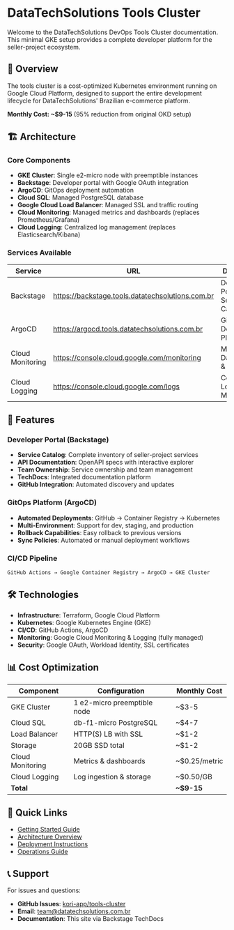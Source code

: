 # DataTechSolutions Tools Cluster

Welcome to the DataTechSolutions DevOps Tools Cluster documentation. This minimal GKE setup provides a complete developer platform for the seller-project ecosystem.

## 🎯 Overview

The tools cluster is a cost-optimized Kubernetes environment running on Google Cloud Platform, designed to support the entire development lifecycle for DataTechSolutions' Brazilian e-commerce platform.

**Monthly Cost: ~$9-15** (95% reduction from original OKD setup)

## 🏗️ Architecture

### Core Components

- **GKE Cluster**: Single e2-micro node with preemptible instances
- **Backstage**: Developer portal with Google OAuth integration
- **ArgoCD**: GitOps deployment automation
- **Cloud SQL**: Managed PostgreSQL database
- **Google Cloud Load Balancer**: Managed SSL and traffic routing
- **Cloud Monitoring**: Managed metrics and dashboards (replaces Prometheus/Grafana)
- **Cloud Logging**: Centralized log management (replaces Elasticsearch/Kibana)

### Services Available

| Service | URL | Description |
|---------|-----|-------------|
| Backstage | https://backstage.tools.datatechsolutions.com.br | Developer Portal & Service Catalog |
| ArgoCD | https://argocd.tools.datatechsolutions.com.br | GitOps Deployment Platform |
| Cloud Monitoring | https://console.cloud.google.com/monitoring | Metrics, Dashboards & Alerting |
| Cloud Logging | https://console.cloud.google.com/logs | Centralized Log Management |

## 🚀 Features

### Developer Portal (Backstage)
- **Service Catalog**: Complete inventory of seller-project services
- **API Documentation**: OpenAPI specs with interactive explorer
- **Team Ownership**: Service ownership and team management
- **TechDocs**: Integrated documentation platform
- **GitHub Integration**: Automated discovery and updates

### GitOps Platform (ArgoCD)
- **Automated Deployments**: GitHub → Container Registry → Kubernetes
- **Multi-Environment**: Support for dev, staging, and production
- **Rollback Capabilities**: Easy rollback to previous versions
- **Sync Policies**: Automated or manual deployment workflows

### CI/CD Pipeline
```
GitHub Actions → Google Container Registry → ArgoCD → GKE Cluster
```

## 🛠️ Technologies

- **Infrastructure**: Terraform, Google Cloud Platform
- **Kubernetes**: Google Kubernetes Engine (GKE)
- **CI/CD**: GitHub Actions, ArgoCD
- **Monitoring**: Google Cloud Monitoring & Logging (fully managed)
- **Security**: Google OAuth, Workload Identity, SSL certificates

## 📊 Cost Optimization

| Component | Configuration | Monthly Cost |
|-----------|---------------|--------------|
| GKE Cluster | 1 e2-micro preemptible node | ~$3-5 |
| Cloud SQL | db-f1-micro PostgreSQL | ~$4-7 |
| Load Balancer | HTTP(S) LB with SSL | ~$1-2 |
| Storage | 20GB SSD total | ~$1-2 |
| Cloud Monitoring | Metrics & dashboards | ~$0.25/metric |
| Cloud Logging | Log ingestion & storage | ~$0.50/GB |
| **Total** | | **~$9-15** |

## 🔗 Quick Links

- [Getting Started Guide](getting-started/quick-start.md)
- [Architecture Overview](architecture/overview.md)
- [Deployment Instructions](getting-started/deployment.md)
- [Operations Guide](operations/backstage.md)

## 📞 Support

For issues and questions:
- **GitHub Issues**: [kori-app/tools-cluster](https://github.com/kori-app/tools-cluster/issues)
- **Email**: team@datatechsolutions.com.br
- **Documentation**: This site via Backstage TechDocs